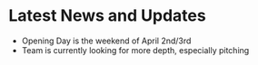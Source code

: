 
# Latest News and Updates

- Opening Day is the weekend of April 2nd/3rd
- Team is currently looking for more depth, especially pitching
